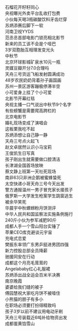 石榴花开籽籽同心  
央视曝光外卖平台乱收打包费  
小伙每天喝3瓶碳酸饮料牙齿烂穿  
苏炳添赛后脚下一软  
河南卫视YYDS  
范丞丞首部电影门锁亮相北影节  
新来的员工该不会是个哑巴  
3岁双胞胎互相理发变光头  
中秋节  
北京环球影城矿泉水10元一瓶  
灵媒豆瓣开分7.0合理吗  
天舟三号货运飞船发射圆满成功  
48岁农民奶奶背着孙子画国画  
苏州一景区游客蹦极停滞半空  
小可爱身上挂了个小可爱  
北影节开幕红毯  
央视主播一口气说出中秋节9个名字  
有些螃蟹是需要爬高跨栏的  
北京电影节  
婚礼现场变成了演唱会  
这板栗我吃不起  
苏炳添想让自己静一静  
天舟三号点火起飞  
赵文卓居然认识小马宝莉  
王俊凯生日写真  
孩子刚出生就需要做口腔清洁  
长津湖全国首场放映  
蔡文静上班第一天社死现场  
南非63只非洲企鹅被蜜蜂蛰死  
太空快递小哥天舟三号今天出发  
警方通报温州一男子冒充家长接孩子  
俄罗斯一大学发生枪案学生跳窗逃生  
被余华笑死  
华晨宇中秋螺蛳粉月饼测评  
中华人民共和国监察法实施条例施行  
240斤小伙为参军减肥90斤  
成都人手一个雪山阳台实锤了  
苹果CEO库克避谈元宇宙  
充电式恋爱  
樊振东率领广东男乒挺进男团四强  
新力控股总部全员降薪  
驰援同安在行动  
成都这个月亮毛茸茸的  
Angelababy红心礼服裙  
苏炳添出战全运会百米半决赛  
南京晚霞  
婆婆给我们缝的被子  
傅园慧祝大家吃月饼不被噎住  
小熊猫的胆子有多小  
在职场必须要打扮得精致吗  
孩子3岁以前不建议用电动牙刷  
天舟三号装载近6吨补给物资出发  
成都蛋黄馅雪山  
